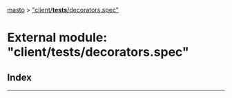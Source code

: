 [masto](../README.md) > ["client/__tests__/decorators.spec"](../modules/_client___tests___decorators_spec_.md)

# External module: "client/__tests__/decorators.spec"

## Index

---

